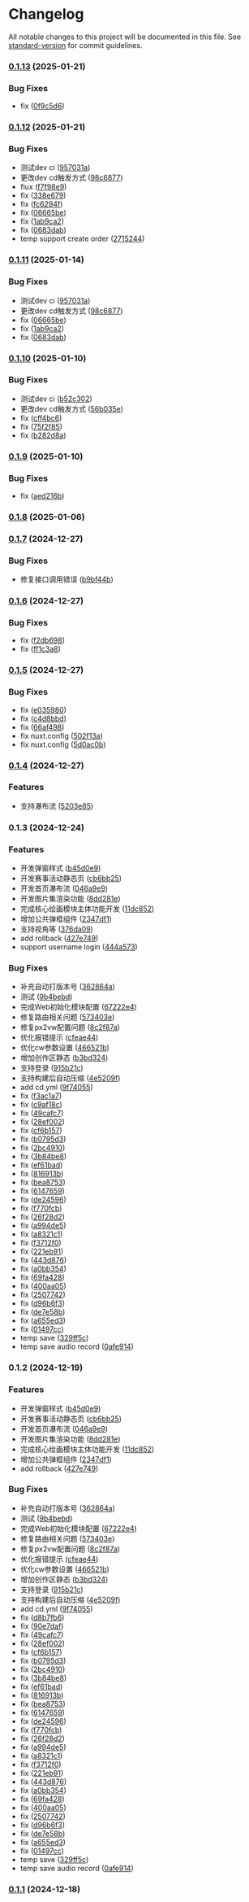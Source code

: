 # Changelog

All notable changes to this project will be documented in this file. See [standard-version](https://github.com/conventional-changelog/standard-version) for commit guidelines.

### [0.1.13](https://github.com/CC-STEM/Yuanlang-AI/compare/v0.1.12...v0.1.13) (2025-01-21)


### Bug Fixes

* fix ([0f9c5d6](https://github.com/CC-STEM/Yuanlang-AI/commit/0f9c5d64af74888388f69a17771e0aa2779ce71a))

### [0.1.12](https://github.com/CC-STEM/Yuanlang-AI/compare/v0.1.7...v0.1.12) (2025-01-21)


### Bug Fixes

* 测试dev ci ([957031a](https://github.com/CC-STEM/Yuanlang-AI/commit/957031abdf05051969ab9c7ab5fbf4628f77650c))
* 更改dev cd触发方式 ([98c6877](https://github.com/CC-STEM/Yuanlang-AI/commit/98c68775f2be5a5e6de04ca43818ac36d21ba819))
* fiux ([f7f98e9](https://github.com/CC-STEM/Yuanlang-AI/commit/f7f98e90dfb65da31afc910e1900d2caa1d769e7))
* fix ([338e679](https://github.com/CC-STEM/Yuanlang-AI/commit/338e679d163d908b97819ae44363d6e8ab7f7f45))
* fix ([fc6294f](https://github.com/CC-STEM/Yuanlang-AI/commit/fc6294fb456a2e8fae541b5262b47125112d19a9))
* fix ([06665be](https://github.com/CC-STEM/Yuanlang-AI/commit/06665be681a314ff66c3290a10c809e3791f3b7c))
* fix ([1ab9ca2](https://github.com/CC-STEM/Yuanlang-AI/commit/1ab9ca2021a59f097307fbf744e644e5dea9cf1f))
* fix ([0683dab](https://github.com/CC-STEM/Yuanlang-AI/commit/0683dab8f027f06574abecc0df3d1eeb8633dd3c))
* temp support create order ([2715244](https://github.com/CC-STEM/Yuanlang-AI/commit/271524444c5c73b22b494ccb016268072fd55b7c))

### [0.1.11](https://github.com/CC-STEM/Yuanlang-AI/compare/v0.1.7...v0.1.11) (2025-01-14)


### Bug Fixes

* 测试dev ci ([957031a](https://github.com/CC-STEM/Yuanlang-AI/commit/957031abdf05051969ab9c7ab5fbf4628f77650c))
* 更改dev cd触发方式 ([98c6877](https://github.com/CC-STEM/Yuanlang-AI/commit/98c68775f2be5a5e6de04ca43818ac36d21ba819))
* fix ([06665be](https://github.com/CC-STEM/Yuanlang-AI/commit/06665be681a314ff66c3290a10c809e3791f3b7c))
* fix ([1ab9ca2](https://github.com/CC-STEM/Yuanlang-AI/commit/1ab9ca2021a59f097307fbf744e644e5dea9cf1f))
* fix ([0683dab](https://github.com/CC-STEM/Yuanlang-AI/commit/0683dab8f027f06574abecc0df3d1eeb8633dd3c))

### [0.1.10](https://github.com/CC-STEM/Yuanlang-AI/compare/v0.1.7...v0.1.10) (2025-01-10)


### Bug Fixes

* 测试dev ci ([b52c302](https://github.com/CC-STEM/Yuanlang-AI/commit/b52c3020d18a7eb1bbb80bc1d2f2c60d58da9231))
* 更改dev cd触发方式 ([56b035e](https://github.com/CC-STEM/Yuanlang-AI/commit/56b035e8a5e5eb58bc0913e4de3b224c48183bd8))
* fix ([cff4bc6](https://github.com/CC-STEM/Yuanlang-AI/commit/cff4bc6f514f55453c4727cdfb876850cf147707))
* fix ([75f2f85](https://github.com/CC-STEM/Yuanlang-AI/commit/75f2f85c3ab0bd2d54e06538c92d2932a6fa03b4))
* fix ([b282d8a](https://github.com/CC-STEM/Yuanlang-AI/commit/b282d8a3b8c6dab94bf754abf6deda542d6a26eb))

### [0.1.9](https://github.com/CC-STEM/Yuanlang-AI/compare/v0.1.8-dev...v0.1.9) (2025-01-10)


### Bug Fixes

* fix ([aed216b](https://github.com/CC-STEM/Yuanlang-AI/commit/aed216b0394af5b88a90c10d82cbdb0472312c91))

### [0.1.8](https://github.com/CC-STEM/Yuanlang-AI/compare/v0.1.7...v0.1.8) (2025-01-06)

### [0.1.7](https://github.com/CC-STEM/Yuanlang-AI/compare/v0.1.6...v0.1.7) (2024-12-27)


### Bug Fixes

* 修复接口调用错误 ([b9bf44b](https://github.com/CC-STEM/Yuanlang-AI/commit/b9bf44bec4a29359befd2a3f107536b741deba14))

### [0.1.6](https://github.com/CC-STEM/Yuanlang-AI/compare/v0.1.5...v0.1.6) (2024-12-27)


### Bug Fixes

* fix ([f2db698](https://github.com/CC-STEM/Yuanlang-AI/commit/f2db698ac25de0d4b27638de1fb83af0dc4ef78f))
* fix ([ff1c3a8](https://github.com/CC-STEM/Yuanlang-AI/commit/ff1c3a81897691f4ff5e388c29ebd6c6458279c3))

### [0.1.5](https://github.com/CC-STEM/Yuanlang-AI/compare/v0.1.4...v0.1.5) (2024-12-27)


### Bug Fixes

* fix ([e035980](https://github.com/CC-STEM/Yuanlang-AI/commit/e035980c1cd2d17f7d314148391260996e25a9c3))
* fix ([c4d8bbd](https://github.com/CC-STEM/Yuanlang-AI/commit/c4d8bbd9a38b5c05c805dfee78f6a2ae08c1f5a0))
* fix ([66af498](https://github.com/CC-STEM/Yuanlang-AI/commit/66af4982325d3b646f578792e4b16909dcf82ce1))
* fix nuxt.config ([502f13a](https://github.com/CC-STEM/Yuanlang-AI/commit/502f13a16051483e7b062d9529849db006de1d75))
* fix nuxt.config ([5d0ac0b](https://github.com/CC-STEM/Yuanlang-AI/commit/5d0ac0b5e3213cb9e42bc492cb5f45eaa1b73080))

### [0.1.4](https://github.com/CC-STEM/Yuanlang-AI/compare/v0.1.3...v0.1.4) (2024-12-27)


### Features

* 支持瀑布流 ([5203e85](https://github.com/CC-STEM/Yuanlang-AI/commit/5203e85a1019b37cf8fe2431cd97173af2b8f663))

### 0.1.3 (2024-12-24)


### Features

* 开发弹窗样式 ([b45d0e9](https://github.com/CC-STEM/Yuanlang-AI/commit/b45d0e902eb599b8ba38278357007cb9df041515))
* 开发赛事活动静态页 ([cb6bb25](https://github.com/CC-STEM/Yuanlang-AI/commit/cb6bb258ebc9048f24dc7dd99e15dc38a64cd558))
* 开发首页瀑布流 ([046a9e9](https://github.com/CC-STEM/Yuanlang-AI/commit/046a9e981d128baa96723869c00528a6bb983eb9))
* 开发图片集渲染功能 ([8dd281e](https://github.com/CC-STEM/Yuanlang-AI/commit/8dd281ef8aeba5873032dbc9f7ae5fc780203d9f))
* 完成核心绘画模块主体功能开发 ([11dc852](https://github.com/CC-STEM/Yuanlang-AI/commit/11dc852561cfd1e1f90f2882eb98dc6d37814aaf))
* 增加公共弹框组件 ([2347df1](https://github.com/CC-STEM/Yuanlang-AI/commit/2347df14f06e43f9b03233d64e445a6088640b16))
* 支持视角等 ([376da09](https://github.com/CC-STEM/Yuanlang-AI/commit/376da096039f9bbc74e608f00665ee4bd9a05e8f))
* add rollback ([427e749](https://github.com/CC-STEM/Yuanlang-AI/commit/427e74955b0ed2bb5e0e009bc6a5d7b12548be37))
* support username login ([444a573](https://github.com/CC-STEM/Yuanlang-AI/commit/444a5734745f54a3e982a83722f8b03321d089f6))


### Bug Fixes

* 补充自动打版本号 ([362864a](https://github.com/CC-STEM/Yuanlang-AI/commit/362864a43119c857476f33831a1f76fd39487dfb))
* 测试 ([9b4bebd](https://github.com/CC-STEM/Yuanlang-AI/commit/9b4bebd75c9b428e3ba1e52b25f7ce530e8eef8e))
* 完成Web初始化模块配置 ([67222e4](https://github.com/CC-STEM/Yuanlang-AI/commit/67222e463df7afab90f1533e1f67984b84dcdea3))
* 修复路由相关问题 ([573403e](https://github.com/CC-STEM/Yuanlang-AI/commit/573403ee16a503c60b5067ad0df8812e8a6d660e))
* 修复px2vw配置问题 ([8c2f87a](https://github.com/CC-STEM/Yuanlang-AI/commit/8c2f87a3871a7e2d0064983e7cfabbec946cbf9e))
* 优化报错提示 ([cfeae44](https://github.com/CC-STEM/Yuanlang-AI/commit/cfeae44d30a3ff33eca16c2ceac18c0385705e98))
* 优化cw参数设置 ([466521b](https://github.com/CC-STEM/Yuanlang-AI/commit/466521bcbc9449d425dcefa6de9e8e771dcd3e6d))
* 增加创作区静态 ([b3bd324](https://github.com/CC-STEM/Yuanlang-AI/commit/b3bd32426c853216c8d509cf41e7667c58557c34))
* 支持登录 ([915b21c](https://github.com/CC-STEM/Yuanlang-AI/commit/915b21cc66fc4819365bd4ea9ab835b232e111dd))
* 支持构建后自动压缩 ([4e5209f](https://github.com/CC-STEM/Yuanlang-AI/commit/4e5209fc4aa92ef05a1c1720023474819d76bc1a))
* add cd.yml ([9f74055](https://github.com/CC-STEM/Yuanlang-AI/commit/9f7405597cfa63dc8965055c7d1a6de5a1b4c5bd))
* fix ([f3ac1a7](https://github.com/CC-STEM/Yuanlang-AI/commit/f3ac1a7593dbc7644dbd54dea31c3dbb42146147))
* fix ([c9af18c](https://github.com/CC-STEM/Yuanlang-AI/commit/c9af18c3045e537d732f892250a6587122229628))
* fix ([49cafc7](https://github.com/CC-STEM/Yuanlang-AI/commit/49cafc7800379a08d0993f910a40e3fc4598cda6))
* fix ([28ef002](https://github.com/CC-STEM/Yuanlang-AI/commit/28ef0026c6653dceb436f2050ccf8dfd347038ce))
* fix ([cf6b157](https://github.com/CC-STEM/Yuanlang-AI/commit/cf6b1576c46c7bae0d5fb7e666dba238440ad4c8))
* fix ([b0795d3](https://github.com/CC-STEM/Yuanlang-AI/commit/b0795d3526480fe7aa40d8dd14d775784521f1e6))
* fix ([2bc4910](https://github.com/CC-STEM/Yuanlang-AI/commit/2bc4910c27842d565fc25073cc9326a659f8b83a))
* fix ([3b84be8](https://github.com/CC-STEM/Yuanlang-AI/commit/3b84be806395884b0c37bb69f31955308d636b53))
* fix ([ef61bad](https://github.com/CC-STEM/Yuanlang-AI/commit/ef61bad76873647ed3d1f8edf63588ed986474c9))
* fix ([816913b](https://github.com/CC-STEM/Yuanlang-AI/commit/816913b8e65e439c12c948d3363c13e5e837bd9a))
* fix ([bea8753](https://github.com/CC-STEM/Yuanlang-AI/commit/bea8753389b1d556b76ff0f07a89166efc53a7ef))
* fix ([6147659](https://github.com/CC-STEM/Yuanlang-AI/commit/614765976980dc3b314bbeb84a803bc981c397a8))
* fix ([de24596](https://github.com/CC-STEM/Yuanlang-AI/commit/de245966713d44b0ad33d8e2e64c485b5982e49d))
* fix ([f770fcb](https://github.com/CC-STEM/Yuanlang-AI/commit/f770fcbab4d62c7f95cdbfcab23f25ecfc6f8642))
* fix ([26f28d2](https://github.com/CC-STEM/Yuanlang-AI/commit/26f28d2305e3dc6dbdfba9de7712c11d95a66a76))
* fix ([a994de5](https://github.com/CC-STEM/Yuanlang-AI/commit/a994de5d33df9f031ca4b2ab8126c2028cc13570))
* fix ([a8321c1](https://github.com/CC-STEM/Yuanlang-AI/commit/a8321c1258fe73c48c75d12111cc30fa0be324e3))
* fix ([f3712f0](https://github.com/CC-STEM/Yuanlang-AI/commit/f3712f0edf368cbd22ea7c838ea6f4083edff30e))
* fix ([221eb91](https://github.com/CC-STEM/Yuanlang-AI/commit/221eb91bda81fb204719aeaa6446660c52ceecd4))
* fix ([443d876](https://github.com/CC-STEM/Yuanlang-AI/commit/443d87670c0353df9f468ce1819a363f60cb3ab7))
* fix ([a0bb354](https://github.com/CC-STEM/Yuanlang-AI/commit/a0bb354f3355e39936199921e99c143f8881d0c9))
* fix ([69fa428](https://github.com/CC-STEM/Yuanlang-AI/commit/69fa428fbd1deff8bea4e0284dda2468f893b1b5))
* fix ([400aa05](https://github.com/CC-STEM/Yuanlang-AI/commit/400aa05c14a4425d4892b1b500149b8c51779c4b))
* fix ([2507742](https://github.com/CC-STEM/Yuanlang-AI/commit/25077428ace41a86dd04ebcd38acb355ccc87a2d))
* fix ([d96b6f3](https://github.com/CC-STEM/Yuanlang-AI/commit/d96b6f3878a7151f73b094c47016ff4b678b97f2))
* fix ([de7e58b](https://github.com/CC-STEM/Yuanlang-AI/commit/de7e58b05d42f9fb156321fba0bb1bbc600da44e))
* fix ([a655ed3](https://github.com/CC-STEM/Yuanlang-AI/commit/a655ed341f3af782cdab05c2d7a1ac9dd7698f80))
* fix ([01497cc](https://github.com/CC-STEM/Yuanlang-AI/commit/01497ccdc7ba42d0955f881847e45cfc02486ebe))
* temp save ([329ff5c](https://github.com/CC-STEM/Yuanlang-AI/commit/329ff5c88a853ac2b47a33697b4dd4a20ae3b0bc))
* temp save audio record ([0afe914](https://github.com/CC-STEM/Yuanlang-AI/commit/0afe9143d514e2be4a25336d3f7dccbed402b7c8))

### 0.1.2 (2024-12-19)


### Features

* 开发弹窗样式 ([b45d0e9](https://github.com/CC-STEM/Yuanlang-AI/commit/b45d0e902eb599b8ba38278357007cb9df041515))
* 开发赛事活动静态页 ([cb6bb25](https://github.com/CC-STEM/Yuanlang-AI/commit/cb6bb258ebc9048f24dc7dd99e15dc38a64cd558))
* 开发首页瀑布流 ([046a9e9](https://github.com/CC-STEM/Yuanlang-AI/commit/046a9e981d128baa96723869c00528a6bb983eb9))
* 开发图片集渲染功能 ([8dd281e](https://github.com/CC-STEM/Yuanlang-AI/commit/8dd281ef8aeba5873032dbc9f7ae5fc780203d9f))
* 完成核心绘画模块主体功能开发 ([11dc852](https://github.com/CC-STEM/Yuanlang-AI/commit/11dc852561cfd1e1f90f2882eb98dc6d37814aaf))
* 增加公共弹框组件 ([2347df1](https://github.com/CC-STEM/Yuanlang-AI/commit/2347df14f06e43f9b03233d64e445a6088640b16))
* add rollback ([427e749](https://github.com/CC-STEM/Yuanlang-AI/commit/427e74955b0ed2bb5e0e009bc6a5d7b12548be37))


### Bug Fixes

* 补充自动打版本号 ([362864a](https://github.com/CC-STEM/Yuanlang-AI/commit/362864a43119c857476f33831a1f76fd39487dfb))
* 测试 ([9b4bebd](https://github.com/CC-STEM/Yuanlang-AI/commit/9b4bebd75c9b428e3ba1e52b25f7ce530e8eef8e))
* 完成Web初始化模块配置 ([67222e4](https://github.com/CC-STEM/Yuanlang-AI/commit/67222e463df7afab90f1533e1f67984b84dcdea3))
* 修复路由相关问题 ([573403e](https://github.com/CC-STEM/Yuanlang-AI/commit/573403ee16a503c60b5067ad0df8812e8a6d660e))
* 修复px2vw配置问题 ([8c2f87a](https://github.com/CC-STEM/Yuanlang-AI/commit/8c2f87a3871a7e2d0064983e7cfabbec946cbf9e))
* 优化报错提示 ([cfeae44](https://github.com/CC-STEM/Yuanlang-AI/commit/cfeae44d30a3ff33eca16c2ceac18c0385705e98))
* 优化cw参数设置 ([466521b](https://github.com/CC-STEM/Yuanlang-AI/commit/466521bcbc9449d425dcefa6de9e8e771dcd3e6d))
* 增加创作区静态 ([b3bd324](https://github.com/CC-STEM/Yuanlang-AI/commit/b3bd32426c853216c8d509cf41e7667c58557c34))
* 支持登录 ([915b21c](https://github.com/CC-STEM/Yuanlang-AI/commit/915b21cc66fc4819365bd4ea9ab835b232e111dd))
* 支持构建后自动压缩 ([4e5209f](https://github.com/CC-STEM/Yuanlang-AI/commit/4e5209fc4aa92ef05a1c1720023474819d76bc1a))
* add cd.yml ([9f74055](https://github.com/CC-STEM/Yuanlang-AI/commit/9f7405597cfa63dc8965055c7d1a6de5a1b4c5bd))
* fix ([d8b7fb6](https://github.com/CC-STEM/Yuanlang-AI/commit/d8b7fb6031d6c139d05f5ba9aa2c0ac41007480b))
* fix ([90e7daf](https://github.com/CC-STEM/Yuanlang-AI/commit/90e7daf8b1d56abf94bcb0518b4a58af60a91965))
* fix ([49cafc7](https://github.com/CC-STEM/Yuanlang-AI/commit/49cafc7800379a08d0993f910a40e3fc4598cda6))
* fix ([28ef002](https://github.com/CC-STEM/Yuanlang-AI/commit/28ef0026c6653dceb436f2050ccf8dfd347038ce))
* fix ([cf6b157](https://github.com/CC-STEM/Yuanlang-AI/commit/cf6b1576c46c7bae0d5fb7e666dba238440ad4c8))
* fix ([b0795d3](https://github.com/CC-STEM/Yuanlang-AI/commit/b0795d3526480fe7aa40d8dd14d775784521f1e6))
* fix ([2bc4910](https://github.com/CC-STEM/Yuanlang-AI/commit/2bc4910c27842d565fc25073cc9326a659f8b83a))
* fix ([3b84be8](https://github.com/CC-STEM/Yuanlang-AI/commit/3b84be806395884b0c37bb69f31955308d636b53))
* fix ([ef61bad](https://github.com/CC-STEM/Yuanlang-AI/commit/ef61bad76873647ed3d1f8edf63588ed986474c9))
* fix ([816913b](https://github.com/CC-STEM/Yuanlang-AI/commit/816913b8e65e439c12c948d3363c13e5e837bd9a))
* fix ([bea8753](https://github.com/CC-STEM/Yuanlang-AI/commit/bea8753389b1d556b76ff0f07a89166efc53a7ef))
* fix ([6147659](https://github.com/CC-STEM/Yuanlang-AI/commit/614765976980dc3b314bbeb84a803bc981c397a8))
* fix ([de24596](https://github.com/CC-STEM/Yuanlang-AI/commit/de245966713d44b0ad33d8e2e64c485b5982e49d))
* fix ([f770fcb](https://github.com/CC-STEM/Yuanlang-AI/commit/f770fcbab4d62c7f95cdbfcab23f25ecfc6f8642))
* fix ([26f28d2](https://github.com/CC-STEM/Yuanlang-AI/commit/26f28d2305e3dc6dbdfba9de7712c11d95a66a76))
* fix ([a994de5](https://github.com/CC-STEM/Yuanlang-AI/commit/a994de5d33df9f031ca4b2ab8126c2028cc13570))
* fix ([a8321c1](https://github.com/CC-STEM/Yuanlang-AI/commit/a8321c1258fe73c48c75d12111cc30fa0be324e3))
* fix ([f3712f0](https://github.com/CC-STEM/Yuanlang-AI/commit/f3712f0edf368cbd22ea7c838ea6f4083edff30e))
* fix ([221eb91](https://github.com/CC-STEM/Yuanlang-AI/commit/221eb91bda81fb204719aeaa6446660c52ceecd4))
* fix ([443d876](https://github.com/CC-STEM/Yuanlang-AI/commit/443d87670c0353df9f468ce1819a363f60cb3ab7))
* fix ([a0bb354](https://github.com/CC-STEM/Yuanlang-AI/commit/a0bb354f3355e39936199921e99c143f8881d0c9))
* fix ([69fa428](https://github.com/CC-STEM/Yuanlang-AI/commit/69fa428fbd1deff8bea4e0284dda2468f893b1b5))
* fix ([400aa05](https://github.com/CC-STEM/Yuanlang-AI/commit/400aa05c14a4425d4892b1b500149b8c51779c4b))
* fix ([2507742](https://github.com/CC-STEM/Yuanlang-AI/commit/25077428ace41a86dd04ebcd38acb355ccc87a2d))
* fix ([d96b6f3](https://github.com/CC-STEM/Yuanlang-AI/commit/d96b6f3878a7151f73b094c47016ff4b678b97f2))
* fix ([de7e58b](https://github.com/CC-STEM/Yuanlang-AI/commit/de7e58b05d42f9fb156321fba0bb1bbc600da44e))
* fix ([a655ed3](https://github.com/CC-STEM/Yuanlang-AI/commit/a655ed341f3af782cdab05c2d7a1ac9dd7698f80))
* fix ([01497cc](https://github.com/CC-STEM/Yuanlang-AI/commit/01497ccdc7ba42d0955f881847e45cfc02486ebe))
* temp save ([329ff5c](https://github.com/CC-STEM/Yuanlang-AI/commit/329ff5c88a853ac2b47a33697b4dd4a20ae3b0bc))
* temp save audio record ([0afe914](https://github.com/CC-STEM/Yuanlang-AI/commit/0afe9143d514e2be4a25336d3f7dccbed402b7c8))

### [0.1.1](https://github.com/CC-STEM/Yuanlang-AI/compare/v0.1.0...v0.1.1) (2024-12-18)
